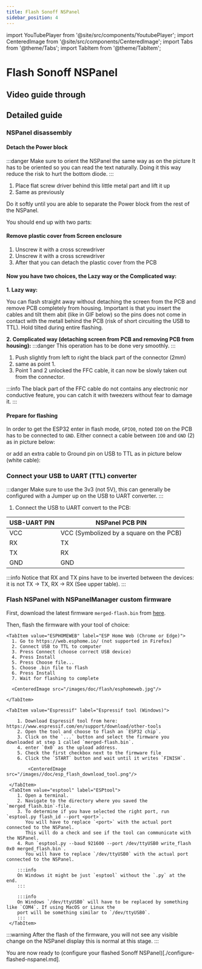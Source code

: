 ```yaml
---
title: Flash Sonoff NSPanel
sidebar_position: 4
---
```

import YouTubePlayer from '@site/src/components/YoutubePlayer';
import CenteredImage from '@site/src/components/CenteredImage';
import Tabs from '@theme/Tabs';
import TabItem from '@theme/TabItem';

# Flash Sonoff NSPanel

## Video guide through

<YouTubePlayer
    videoId="VvbQcUzaS94"
    author="Cables & Coffee"
    description="Flash Sonoff NSPanel with our custom firmware"
/>

## Detailed guide

### NSPanel disassembly

#### Detach the Power block

:::danger
Make sure to orient the NSPanel the same way as on the picture
It has to be oriented so you can read the text naturally. Doing it this way reduce the risk to hurt the bottom diode.
:::

<CenteredImage src="/images/doc/flash/step1.png" alt="Detach power block" figureNumber="1" />

1. Place flat screw driver behind this little metal part and lift it up
2. Same as previously

Do it softly until you are able to separate the Power block from the rest of the NSPanel. 

You should end up with two parts:

<CenteredImage src="/images/doc/flash/step1-output.png" alt="The detached Power block from the Screen enclosure" figureNumber="2" />

#### Remove plastic cover from Screen enclosure

<CenteredImage src="/images/doc/flash/step2.png" alt="The plastic cover attached to the case" figureNumber="3" />

1. Unscrew it with a cross screwdriver
2. Unscrew it with a cross screwdriver
3. After that you can detach the plastic cover from the PCB


#### Now you have two choices, the Lazy way or the Complicated way:
**1. Lazy way:**

You can flash straight away without detaching the screen from the PCB and remove PCB completely from housing.
Important is that you insert the cables and tilt them abit (like in GIF below) so the pins does not come in contact with the metall behind the PCB (risk of short circuiting the USB to TTL). Hold tilted during entire flashing.

<CenteredImage src="/images/doc/flash/tiltpanel.gif" alt="Tilting the PCB to prevent short circuit" figureNumber="4" />

**2. Complicated way (detaching screen from PCB and removing PCB from housing):**
:::danger
This operation has to be done very smoothly.
:::

<CenteredImage src="/images/doc/flash/step3.png" alt="The PCB connected to the screen via FFC cable" figureNumber="5" />

1. Push slightly from left to right the black part of the connector (2mm)
2. same as point 1.
3. Point 1 and 2 unlocked the FFC cable, it can now be slowly taken out from the connector.

:::info
The black part of the FFC cable do not contains any electronic nor conductive feature, you can catch it with tweezers without fear to damage it.
:::

#### Prepare for flashing

In order to get the ESP32 enter in flash mode, `GPIO0`, noted `IO0` on the PCB has to be connected to `GND`. 
Either connect a cable between `IO0` and `GND` (2) as in picture below:
<CenteredImage src="/images/doc/flash/step4.png" alt="The PCB connected to the screen via FFC cable" figureNumber="6" />

or add an extra cable to Ground pin on USB to TTL as in picture below (white cable):

<CenteredImage src="/images/doc/flash/extraground.JPG" alt="Extra ground cable" figureNumber="7" />

### Connect your USB to UART (TTL) converter

:::danger
Make sure to use the 3v3 (not 5V), this can generally be configured with a Jumper up on the USB to UART converter.
:::

1. Connect the USB to UART convert to the PCB:

| USB-UART PIN | NSPanel PCB PIN                         |
|--------------|-----------------------------------------|
| VCC          | VCC (Symbolized by a square on the PCB) |   
| RX           | TX                                      |   
| TX           | RX                                      |  
| GND          | GND                                     |  

:::info
Notice that RX and TX pins have to be inverted between the devices: it is not TX -> TX, RX -> RX (See upper table).
:::

### Flash NSPanel with NSPanelManager custom firmware

First, download the latest firmware `merged-flash.bin` from [here](https://github.com/NSPManager/NSPanelManager/raw/refs/heads/main/firmware/NSPanelManagerFirmware/merged-flash.bin).

Then, flash the firmware with your tool of choice:

<Tabs groupId="flashing-tool" queryString>
    
    <TabItem value="ESPHOMEWEB" label="ESP Home Web (Chrome or Edge)">
      1. Go to https://web.esphome.io/ (not supported in Firefox)
      2. Connect USB to TTL to computer
      3. Press Connect (choose correct USB device)
      4. Press Install
      5. Press Choose file...
      5. Choose .bin file to flash
      6. Press Install
      7. Wait for flashing to complete
      
      <CenteredImage src="/images/doc/flash/esphomeweb.jpg"/>
      
    </TabItem>  
    
    <TabItem value="Espressif" label="Espressif tool (Windows)">
    
        1. Download Espressif tool from here: https://www.espressif.com/en/support/download/other-tools
        2. Open the tool and choose to flash an `ESP32 chip`.
        3. Click on the `...` button and select the firmware you downloaded at step 1 called `merged-flash.bin`.
        4. enter `0x0` as the upload address.
        5. Check the first checkbox next to the firmware file
        6. Click the `START` button and wait until it writes `FINISH`.

            <CenteredImage src="/images//doc/esp_flash_download_tool.png"/>

     </TabItem>
     <TabItem value="esptool" label="ESPtool">
        1. Open a terminal.
        2. Navigate to the directory where you saved the `merged_flash.bin`-file.
        3. To determine if you have selected the right port, run `esptool.py flash_id --port <port>`.
           You will have to replace `<port>` with the actual port connected to the NSPanel.
           This will do a check and see if the tool can communicate with the NSPanel.
        4. Run `esptool.py --baud 921600 --port /dev/ttyUSB0 write_flash 0x0 merged_flash.bin`.
           You will have to replace `/dev/ttyUSB0` with the actual port connected to the NSPanel.
        
        :::info
        On Windows it might be just `esptool` without the `.py` at the end.
        :::
        
        :::info
        On Windows `/dev/ttyUSB0` will have to be replaced by something like `COM4`. If using MacOS or Linux the
        port will be something similar to `/dev/ttyUSB0`.
        :::
     </TabItem>

</Tabs>

:::warning
After the flash of the firmware, you will not see any visible change on the NSPanel display this is normal at this stage.
:::

You are now ready to (configure your flashed Sonoff NSPanel)[./configure-flashed-nspanel.md].




